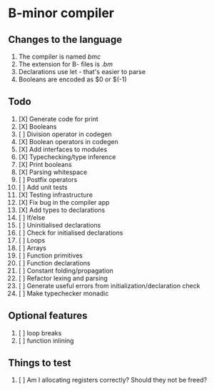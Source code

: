 # B-minor compiler

## Changes to the language
1. The compiler is named *bmc*
2. The extension for B- files is *.bm*
3. Declarations use let - that's easier to parse
4. Booleans are encoded as $0 or $(-1)

## Todo
1. [X] Generate code for print
2. [X] Booleans
3. [ ] Division operator in codegen
4. [X] Boolean operators in codegen
5. [X] Add interfaces to modules
6. [X] Typechecking/type inference
7. [X] Print booleans
8. [X] Parsing whitespace
9. [ ] Postfix operators
10. [ ] Add unit tests
11. [X] Testing infrastructure
12. [X] Fix bug in the compiler app
13. [X] Add types to declarations
14. [ ] If/else
15. [ ] Uninitialised declarations
16. [ ] Check for initialised declarations
17. [ ] Loops
18. [ ] Arrays
19. [ ] Function primitives
20. [ ] Function declarations
21. [ ] Constant folding/propagation
22. [ ] Refactor lexing and parsing
23. [ ] Generate useful errors from initialization/declaration check
24. [ ] Make typechecker monadic

## Optional features
1. [ ] loop breaks
2. [ ] function inlining

## Things to test
1. [ ] Am I allocating registers correctly? Should they not be freed?
